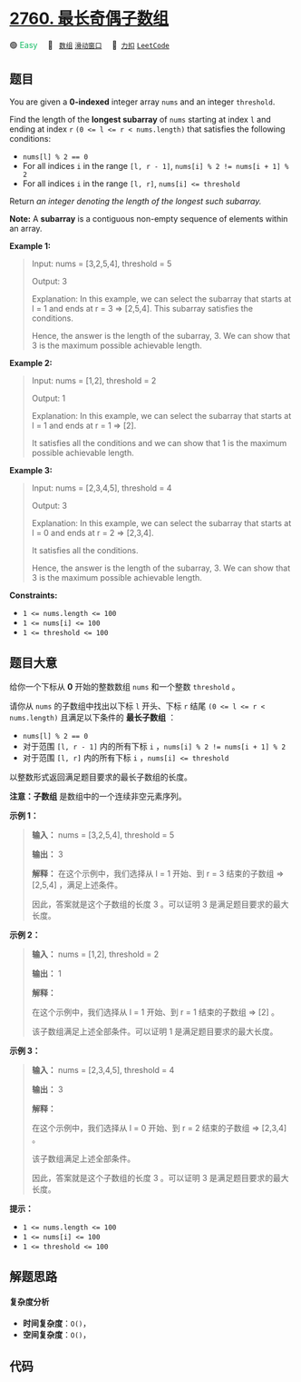 # [2760. 最长奇偶子数组](https://2xiao.github.io/leetcode-js/problem/2760.html)

🟢 <font color=#15bd66>Easy</font>&emsp; 🔖&ensp; [`数组`](/tag/array.md) [`滑动窗口`](/tag/sliding-window.md)&emsp; 🔗&ensp;[`力扣`](https://leetcode.cn/problems/longest-even-odd-subarray-with-threshold) [`LeetCode`](https://leetcode.com/problems/longest-even-odd-subarray-with-threshold)

## 题目

You are given a **0-indexed** integer array `nums` and an integer `threshold`.

Find the length of the **longest subarray** of `nums` starting at index `l`
and ending at index `r` `(0 <= l <= r < nums.length)` that satisfies the
following conditions:

  * `nums[l] % 2 == 0`
  * For all indices `i` in the range `[l, r - 1]`, `nums[i] % 2 != nums[i + 1] % 2`
  * For all indices `i` in the range `[l, r]`, `nums[i] <= threshold`

Return _an integer denoting the length of the longest such subarray._

**Note:** A **subarray** is a contiguous non-empty sequence of elements within
an array.



**Example 1:**

> Input: nums = [3,2,5,4], threshold = 5
> 
> Output: 3
> 
> Explanation: In this example, we can select the subarray that starts at l = 1 and ends at r = 3 => [2,5,4]. This subarray satisfies the conditions.
> 
> Hence, the answer is the length of the subarray, 3. We can show that 3 is the maximum possible achievable length.

**Example 2:**

> Input: nums = [1,2], threshold = 2
> 
> Output: 1
> 
> Explanation: In this example, we can select the subarray that starts at l = 1 and ends at r = 1 => [2]. 
> 
> It satisfies all the conditions and we can show that 1 is the maximum possible achievable length.

**Example 3:**

> Input: nums = [2,3,4,5], threshold = 4
> 
> Output: 3
> 
> Explanation: In this example, we can select the subarray that starts at l = 0 and ends at r = 2 => [2,3,4]. 
> 
> It satisfies all the conditions.
> 
> Hence, the answer is the length of the subarray, 3. We can show that 3 is the maximum possible achievable length.

**Constraints:**

  * `1 <= nums.length <= 100 `
  * `1 <= nums[i] <= 100 `
  * `1 <= threshold <= 100`


## 题目大意

给你一个下标从 **0** 开始的整数数组 `nums` 和一个整数 `threshold` 。

请你从 `nums` 的子数组中找出以下标 `l` 开头、下标 `r` 结尾 `(0 <= l <= r < nums.length)` 且满足以下条件的
**最长子数组** ：

  * `nums[l] % 2 == 0`
  * 对于范围 `[l, r - 1]` 内的所有下标 `i` ，`nums[i] % 2 != nums[i + 1] % 2`
  * 对于范围 `[l, r]` 内的所有下标 `i` ，`nums[i] <= threshold`

以整数形式返回满足题目要求的最长子数组的长度。

**注意：子数组** 是数组中的一个连续非空元素序列。



**示例 1：**

> 
> 
> 
> 
> 
> **输入：** nums = [3,2,5,4], threshold = 5
> 
> **输出：** 3
> 
> **解释：** 在这个示例中，我们选择从 l = 1 开始、到 r = 3 结束的子数组 => [2,5,4] ，满足上述条件。
> 
> 因此，答案就是这个子数组的长度 3 。可以证明 3 是满足题目要求的最大长度。

**示例 2：**

> 
> 
> 
> 
> 
> **输入：** nums = [1,2], threshold = 2
> 
> **输出：** 1
> 
> **解释：**
> 
> 在这个示例中，我们选择从 l = 1 开始、到 r = 1 结束的子数组 => [2] 。
> 
> 该子数组满足上述全部条件。可以证明 1 是满足题目要求的最大长度。
> 
> 

**示例 3：**

> 
> 
> 
> 
> 
> **输入：** nums = [2,3,4,5], threshold = 4
> 
> **输出：** 3
> 
> **解释：**
> 
> 在这个示例中，我们选择从 l = 0 开始、到 r = 2 结束的子数组 => [2,3,4] 。 
> 
> 该子数组满足上述全部条件。
> 
> 因此，答案就是这个子数组的长度 3 。可以证明 3 是满足题目要求的最大长度。



**提示：**

  * `1 <= nums.length <= 100 `
  * `1 <= nums[i] <= 100 `
  * `1 <= threshold <= 100`


## 解题思路

#### 复杂度分析

- **时间复杂度**：`O()`，
- **空间复杂度**：`O()`，

## 代码

```javascript

```